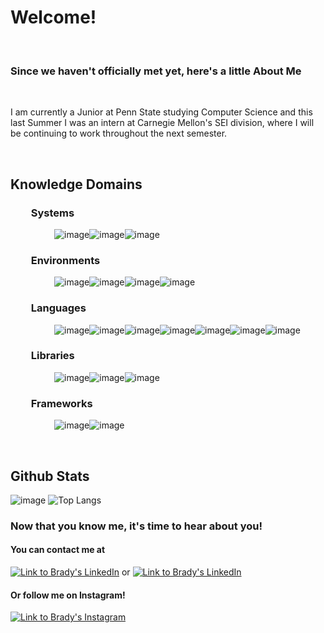 # Welcome!
</br>

### Since we haven't officially met yet, here's a little **About Me**
</br>

I am currently a Junior at Penn State studying Computer Science and this last Summer I was an intern at Carnegie Mellon's SEI division, where I will be continuing to work throughout the next semester.

</br>

## Knowledge Domains
### &emsp;&emsp;Systems
&emsp;&emsp;&emsp;&emsp;&emsp;![image](https://img.shields.io/badge/Windows-0078D6?style=for-the-badge&logo=windows&logoColor=white)![image](https://img.shields.io/badge/Linux-FCC624?style=for-the-badge&logo=linux&logoColor=black)![image](https://img.shields.io/badge/iOS-000000?style=for-the-badge&logo=ios&logoColor=white)
### &emsp;&emsp;Environments
&emsp;&emsp;&emsp;&emsp;&emsp;![image](https://img.shields.io/badge/Visual_Studio_Code-0078D4?style=for-the-badge&logo=visual%20studio%20code&logoColor=white)![image](https://img.shields.io/badge/Eclipse-2C2255?style=for-the-badge&logo=eclipse&logoColor=white)![image](https://img.shields.io/badge/Atom-66595C?style=for-the-badge&logo=Atom&logoColor=white)![image](https://img.shields.io/badge/Spyder-838485?style=for-the-badge&logo=spyder%20ide&logoColor=maroon)
### &emsp;&emsp;Languages
&emsp;&emsp;&emsp;&emsp;&emsp;![image](https://img.shields.io/badge/Python-FFD43B?style=for-the-badge&logo=python&logoColor=darkgreen)![image](https://img.shields.io/badge/C-00599C?style=for-the-badge&logo=c&logoColor=white)![image](https://img.shields.io/badge/Java-ED8B00?style=for-the-badge&logo=java&logoColor=white)![image](https://img.shields.io/badge/C%2B%2B-00599C?style=for-the-badge&logo=c%2B%2B&logoColor=white)![image](https://img.shields.io/badge/HTML5-E34F26?style=for-the-badge&logo=html5&logoColor=white)![image](https://img.shields.io/badge/CSS3-1572B6?style=for-the-badge&logo=css3&logoColor=white)![image](https://img.shields.io/badge/JavaScript-323330?style=for-the-badge&logo=javascript&logoColor=F7DF1E)
### &emsp;&emsp;Libraries
&emsp;&emsp;&emsp;&emsp;&emsp;![image](https://img.shields.io/badge/SciPy-654FF0?style=for-the-badge&logo=SciPy&logoColor=white)![image](https://img.shields.io/badge/Numpy-777BB4?style=for-the-badge&logo=numpy&logoColor=white)![image](https://img.shields.io/badge/Pandas-2C2D72?style=for-the-badge&logo=pandas&logoColor=white)
### &emsp;&emsp;Frameworks
&emsp;&emsp;&emsp;&emsp;&emsp;![image](https://img.shields.io/badge/Jupyter-F37626.svg?&style=for-the-badge&logo=Jupyter&logoColor=white)![image](https://img.shields.io/badge/Markdown-000000?style=for-the-badge&logo=markdown&logoColor=white)

</br>

## Github Stats
![image](https://github-readme-stats.vercel.app/api?username=Bojacko10)
![Top Langs](https://github-readme-stats.vercel.app/api/top-langs/?username=Bojacko10 "Brady's Most Used Languages")

### Now that you know me, it's time to hear about you!
#### You can contact me at
<a target="_blank" href="https://www.linkedin.com/in/bradymcdermott13/"> ![Link to Brady's LinkedIn](https://img.shields.io/badge/LinkedIn-0077B5?style=for-the-badge&logo=linkedin&logoColor=white)</a>
or
<a target="_blank" href="mailto:brady.mcdermott13@gmail.com"> ![Link to Brady's LinkedIn](https://img.shields.io/badge/Gmail-D14836?style=for-the-badge&logo=gmail&logoColor=white)</a>
#### Or follow me on Instagram!
<a target="_blank" href="https://www.instagram.com/brady.mcdermott/">![Link to Brady's Instagram](https://img.shields.io/badge/Instagram-E4405F?style=for-the-badge&logo=instagram&logoColor=white)</a>

